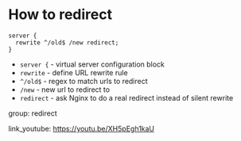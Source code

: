 # How to redirect

```nginx
server {
  rewrite ^/old$ /new redirect; 
}
```

- `server {` - virtual server configuration block
- `rewrite` - define URL rewrite rule
- `^/old$` - regex to match urls to redirect
- `/new` - new url to redirect to
- `redirect` - ask Nginx to do a real redirect instead of silent rewrite

group: redirect


link_youtube: https://youtu.be/XH5pEgh1kaU
